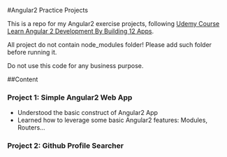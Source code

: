 #Angular2 Practice Projects

This is a repo for my Angular2 exercise projects, following [Udemy Course Learn Angular 2 Development By Building 12 Apps](https://www.udemy.com/learn-angular-2-development-by-building-10-apps).

All project do not contain node_modules folder! Please add such folder before running it.

Do not use this code for any business purpose.

##Content

### Project 1: Simple Angular2 Web App
- Understood the basic construct of Angular2 App
- Learned how to leverage some basic Angular2 features: Modules, Routers...

### Project 2: Github Profile Searcher
